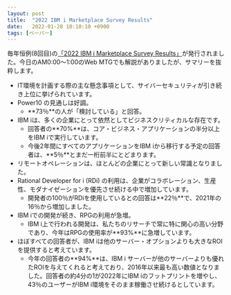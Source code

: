 ```yaml
---
layout: post
title:  "2022 IBM i Marketplace Survey Results"
date:   2022-01-28 10:10:10 +0900
tags: [ペーパー]
---
```

毎年恒例(8回目)の[「2022 IBM i Marketplace Survey Results」](https://www.wssitalia.it/wp-content/uploads/2018/09/ibmi-marketplace-survey-results.pdf)が発行されました。今日のAM0:00～1:00のWeb MTGでも解説がありましたが、サマリーを抜粋します。

* IT環境を計画する際の主な懸念事項として、サイバーセキュリティが引き続き上位に挙げられています。
* Power10 の見通しは好調。
  * **73％**の人が「検討している」と回答。
* IBM iは、多くの企業にとって依然としてビジネスクリティカルな存在です。
  * 回答者の**70%**は、コア・ビジネス・アプリケーションの半分以上をIBM iで実行しています。
  * 今後2年間にすべてのアプリケーションをIBM iから移行する予定の回答者は、**5％**とまだ一桁前半にとどまります。
* リモートオペレーションは、ほとんどの企業にとって新しい常識となりました。
* Rational Developer for i  (RDi) の利用は、企業がコラボレーション、生産性、モダナイゼーションを優先させ続ける中で増加しています。
  * 開発者の100％がRDiを使用しているとの回答は**22％**で、2021年の16％から増加しました。
* IBM iでの開発が続き、RPGの利用が急増。
  * IBM i上で行われる開発は、私たちのリサーチで常に特に関心の高い分野であり、今年はRPGの使用率が**93%**に急増しています。
* ほぼすべての回答者が、IBM iは他のサーバー・オプションよりも大きなROIを提供すると考えています。
  * 今年の回答者の**94%**は、IBM i サーバーが他のサーバーよりも優れたROIを与えてくれると考えており、2016年以来最も高い数値となりました。回答者の約4分の1が2022年にIBM iのフットプリントを増やし、43％のユーザーがIBM i環境をそのまま稼働させ続けるとしています。
